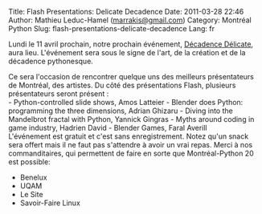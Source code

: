 Title: Flash Presentations: Delicate Decadence
Date: 2011-03-28 22:46
Author: Mathieu Leduc-Hamel (marrakis@gmail.com)
Category: Montréal Python
Slug: flash-presentations-delicate-decadence
Lang: fr

Lundi le 11 avril prochain, notre prochain événement, [Décadence
Délicate][], aura lieu. L'événement sera sous le signe de l'art, de la
création et de la décadence pythonesque.

<div>
Ce sera l'occasion de rencontrer quelque uns des meilleurs présentateurs
de Montréal, des artistes. Du côté des présentations Flash, plusieurs
présentateurs seront présent :

</div>
-   Python-controlled slide shows, Amos Latteier
-   Blender does Python: programming the three dimensions, Adrian
    Ghizaru
-   Diving into the Mandelbrot fractal with Python, Yannick Gingras
-   Myths around coding in game industry, Hadrien David
-   Blender Games, Faral Averill

<div>
L'événement est gratuit et c'est sans enregistrement. Notez qu'un snack
sera offert mais il ne faut pas s'attendre à avoir un vrai repas. Merci
à nos commanditaires, qui permettent de faire en sorte que
Montréal-Python 20 est possible:

-   Benelux
-   UQAM
-   Le Site
-   Savoir-Faire Linux

</div>

  [Décadence Délicate]: http://montrealpython.org/fr/2011/03/mp-20/
